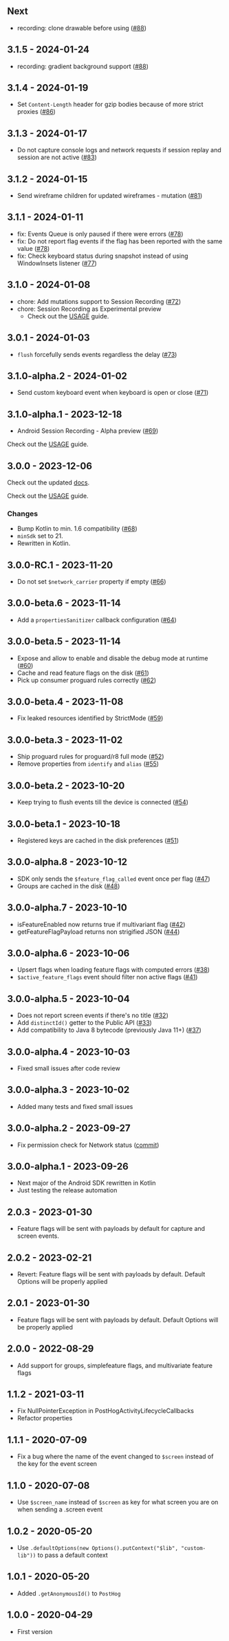 ## Next

- recording: clone drawable before using ([#88](https://github.com/PostHog/posthog-android/pull/88))

## 3.1.5 - 2024-01-24

- recording: gradient background support ([#88](https://github.com/PostHog/posthog-android/pull/88))

## 3.1.4 - 2024-01-19

- Set `Content-Length` header for gzip bodies because of more strict proxies ([#86](https://github.com/PostHog/posthog-android/pull/86))

## 3.1.3 - 2024-01-17

- Do not capture console logs and network requests if session replay and session are not active ([#83](https://github.com/PostHog/posthog-android/pull/83))

## 3.1.2 - 2024-01-15

- Send wireframe children for updated wireframes - mutation ([#81](https://github.com/PostHog/posthog-android/pull/81))

## 3.1.1 - 2024-01-11

- fix: Events Queue is only paused if there were errors ([#78](https://github.com/PostHog/posthog-android/pull/78))
- fix: Do not report flag events if the flag has been reported with the same value ([#78](https://github.com/PostHog/posthog-android/pull/78))
- fix: Check keyboard status during snapshot instead of using WindowInsets listener ([#77](https://github.com/PostHog/posthog-android/pull/77))

## 3.1.0 - 2024-01-08

- chore: Add mutations support to Session Recording ([#72](https://github.com/PostHog/posthog-android/pull/72)) 
- chore: Session Recording as Experimental preview
  - Check out the [USAGE](https://github.com/PostHog/posthog-android/blob/main/USAGE.md#android-session-recording) guide.

## 3.0.1 - 2024-01-03

- `flush` forcefully sends events regardless the delay ([#73](https://github.com/PostHog/posthog-android/pull/73))

## 3.1.0-alpha.2 - 2024-01-02

- Send custom keyboard event when keyboard is open or close ([#71](https://github.com/PostHog/posthog-android/pull/71))

## 3.1.0-alpha.1 - 2023-12-18

- Android Session Recording - Alpha preview ([#69](https://github.com/PostHog/posthog-android/pull/69))

Check out the [USAGE](https://github.com/PostHog/posthog-android/blob/main/USAGE.md#android-session-recording) guide.

## 3.0.0 - 2023-12-06

Check out the updated [docs](https://posthog.com/docs/libraries/android).

Check out the [USAGE](https://github.com/PostHog/posthog-android/blob/main/USAGE.md) guide.

### Changes

- Bump Kotlin to min. 1.6 compatibility ([#68](https://github.com/PostHog/posthog-android/pull/68))
- `minSdk` set to 21.
- Rewritten in Kotlin.

## 3.0.0-RC.1 - 2023-11-20

- Do not set `$network_carrier` property if empty ([#66](https://github.com/PostHog/posthog-android/pull/66))

## 3.0.0-beta.6 - 2023-11-14

- Add a `propertiesSanitizer` callback configuration ([#64](https://github.com/PostHog/posthog-android/pull/64))

## 3.0.0-beta.5 - 2023-11-14

- Expose and allow to enable and disable the debug mode at runtime ([#60](https://github.com/PostHog/posthog-android/pull/60))
- Cache and read feature flags on the disk ([#61](https://github.com/PostHog/posthog-android/pull/61))
- Pick up consumer proguard rules correctly ([#62](https://github.com/PostHog/posthog-android/pull/62))

## 3.0.0-beta.4 - 2023-11-08

- Fix leaked resources identified by StrictMode ([#59](https://github.com/PostHog/posthog-android/pull/59))

## 3.0.0-beta.3 - 2023-11-02

- Ship proguard rules for proguard/r8 full mode ([#52](https://github.com/PostHog/posthog-android/pull/52))
- Remove properties from `identify` and `alias` ([#55](https://github.com/PostHog/posthog-android/pull/55))

## 3.0.0-beta.2 - 2023-10-20

- Keep trying to flush events till the device is connected ([#54](https://github.com/PostHog/posthog-android/pull/54))

## 3.0.0-beta.1 - 2023-10-18

- Registered keys are cached in the disk preferences ([#51](https://github.com/PostHog/posthog-android/pull/51))

## 3.0.0-alpha.8 - 2023-10-12

- SDK only sends the `$feature_flag_called` event once per flag ([#47](https://github.com/PostHog/posthog-android/pull/47))
- Groups are cached in the disk ([#48](https://github.com/PostHog/posthog-android/pull/48))

## 3.0.0-alpha.7 - 2023-10-10

- isFeatureEnabled now returns true if multivariant flag ([#42](https://github.com/PostHog/posthog-android/pull/42))
- getFeatureFlagPayload returns non strigified JSON ([#44](https://github.com/PostHog/posthog-android/pull/44))

## 3.0.0-alpha.6 - 2023-10-06

- Upsert flags when loading feature flags with computed errors ([#38](https://github.com/PostHog/posthog-android/pull/38))
- `$active_feature_flags` event should filter non active flags ([#41](https://github.com/PostHog/posthog-android/pull/41))

## 3.0.0-alpha.5 - 2023-10-04

- Does not report screen events if there's no title ([#32](https://github.com/PostHog/posthog-android/pull/32))
- Add `distinctId()` getter to the Public API ([#33](https://github.com/PostHog/posthog-android/pull/33))
- Add compatibility to Java 8 bytecode (previously Java 11+) ([#37](https://github.com/PostHog/posthog-android/pull/37))

## 3.0.0-alpha.4 - 2023-10-03

- Fixed small issues after code review

## 3.0.0-alpha.3 - 2023-10-02

- Added many tests and fixed small issues

## 3.0.0-alpha.2 - 2023-09-27

- Fix permission check for Network status ([commit](https://github.com/PostHog/posthog-android/commit/57b9626a745a37a9c92437529ba9eaf308b03771))

## 3.0.0-alpha.1 - 2023-09-26

- Next major of the Android SDK rewritten in Kotlin
- Just testing the release automation

## 2.0.3 - 2023-01-30

- Feature flags will be sent with payloads by default for capture and screen events. 

## 2.0.2 - 2023-02-21

- Revert: Feature flags will be sent with payloads by default. Default Options will be properly applied 

## 2.0.1 - 2023-01-30

- Feature flags will be sent with payloads by default. Default Options will be properly applied 

## 2.0.0 - 2022-08-29

- Add support for groups, simplefeature flags, and  multivariate feature flags

## 1.1.2 - 2021-03-11

- Fix NullPointerException in PostHogActivityLifecycleCallbacks
- Refactor properties

## 1.1.1 - 2020-07-09

- Fix a bug where the name of the event changed to `$screen` instead of the key for the event screen

## 1.1.0 - 2020-07-08

- Use `$screen_name` instead of `$screen` as key for what screen you are on when sending a .screen event

## 1.0.2 - 2020-05-20

- Use `.defaultOptions(new Options().putContext("$lib", "custom-lib"))` to pass a default context

## 1.0.1 - 2020-05-20

- Added `.getAnonymousId()` to `PostHog`

## 1.0.0 - 2020-04-29

- First version
